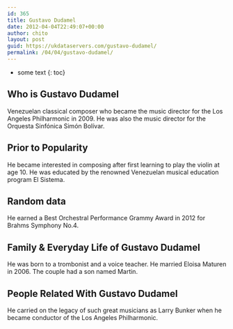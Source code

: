 ```yaml
---
id: 365
title: Gustavo Dudamel
date: 2012-04-04T22:49:07+00:00
author: chito
layout: post
guid: https://ukdataservers.com/gustavo-dudamel/
permalink: /04/04/gustavo-dudamel/
---
```


* some text
{: toc}


## Who is  Gustavo Dudamel
                  
                  
                  
Venezuelan classical composer who became the music director for the Los Angeles Philharmonic in 2009. He was also the music director for the Orquesta Sinfónica Simón Bolívar.
                  
                
                
                
## Prior to Popularity 
                  
                  
                  
He became interested in composing after first learning to play the violin at age 10. He was educated by the renowned Venezuelan musical education program El Sistema.
                  
                
                
                
## Random data 
                  
                  
                  
He earned a Best Orchestral Performance Grammy Award in 2012 for Brahms Symphony No.4.
                  
                
                
                
## Family & Everyday Life of Gustavo Dudamel
                  
                  
                  
He was born to a trombonist and a voice teacher. He married Eloisa Maturen in 2006. The couple had a son named Martin.
                  
                
                
                
## People Related With  Gustavo Dudamel
                  
                  
                  
He carried on the legacy of such great musicians as Larry Bunker when he became conductor of the Los Angeles Philharmonic.
                  
                
              
            
          
          
          
    
    
  
